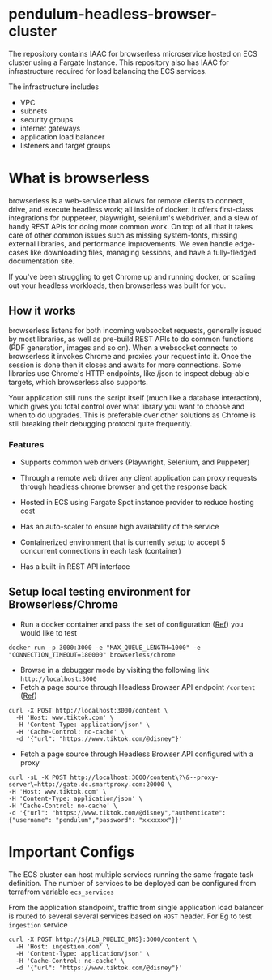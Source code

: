 # pendulum-headless-browser-cluster
The repository contains IAAC for browserless microservice hosted on ECS cluster using a Fargate Instance. This repository also has IAAC for infrastructure required for load balancing the ECS services. 

The infrastructure includes
- VPC
- subnets
- security groups
- internet gateways
- application load balancer
- listeners and target groups

# What is browserless
browserless is a web-service that allows for remote clients to connect, drive, and execute headless work; all inside of docker. It offers first-class integrations for puppeteer, playwright, selenium's webdriver, and a slew of handy REST APIs for doing more common work. On top of all that it takes care of other common issues such as missing system-fonts, missing external libraries, and performance improvements. We even handle edge-cases like downloading files, managing sessions, and have a fully-fledged documentation site.

If you've been struggling to get Chrome up and running docker, or scaling out your headless workloads, then browserless was built for you.

## How it works
browserless listens for both incoming websocket requests, generally issued by most libraries, as well as pre-build REST APIs to do common functions (PDF generation, images and so on). When a websocket connects to browserless it invokes Chrome and proxies your request into it. Once the session is done then it closes and awaits for more connections. Some libraries use Chrome's HTTP endpoints, like /json to inspect debug-able targets, which browserless also supports.

Your application still runs the script itself (much like a database interaction), which gives you total control over what library you want to choose and when to do upgrades. This is preferable over other solutions as Chrome is still breaking their debugging protocol quite frequently.

### Features

- Supports common web drivers (Playwright, Selenium, and Puppeter)

- Through a remote web driver any client application can proxy requests through headless chrome browser and get the response back

- Hosted in ECS using Fargate Spot instance provider to reduce hosting cost

- Has an auto-scaler to ensure high availability of the service

- Containerized environment that is currently setup to accept 5 concurrent connections in each task (container)

- Has a built-in REST API interface

## Setup local testing environment for Browserless/Chrome

- Run a docker container and pass the set of configuration ([Ref](https://www.browserless.io/docs/docker)) you would like to test
```
docker run -p 3000:3000 -e "MAX_QUEUE_LENGTH=1000" -e "CONNECTION_TIMEOUT=180000" browserless/chrome
```
- Browse in a debugger mode by visiting the following link `http://localhost:3000`
- Fetch a page source through Headless Browser API endpoint `/content` ([Ref](https://chrome.browserless.io/docs/#/Browser%20API/post_content))
```
curl -X POST http://localhost:3000/content \
  -H 'Host: www.tiktok.com' \
  -H 'Content-Type: application/json' \
  -H 'Cache-Control: no-cache' \
  -d '{"url": "https://www.tiktok.com/@disney"}'
```
- Fetch a page source through Headless Browser API configured with a proxy
```
curl -sL -X POST http://localhost:3000/content\?\&--proxy-server\=http://gate.dc.smartproxy.com:20000 \
-H 'Host: www.tiktok.com' \
-H 'Content-Type: application/json' \
-H 'Cache-Control: no-cache' \
-d '{"url": "https://www.tiktok.com/@disney","authenticate": {"username": "pendulum","password": "xxxxxxx"}}' 
```

# Important Configs
The ECS cluster can host multiple services running the same fragate task definition. The number of services to be deployed can be configured from terrafrom variable `ecs_services`

From the application standpoint, traffic from single application load balancer is routed to several several services based on `HOST` header. For Eg to test `ingestion` service

```
curl -X POST http://${ALB_PUBLIC_DNS}:3000/content \
  -H 'Host: ingestion.com' \
  -H 'Content-Type: application/json' \
  -H 'Cache-Control: no-cache' \
  -d '{"url": "https://www.tiktok.com/@disney"}'
```
